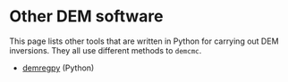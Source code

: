# Other DEM software
This page lists other tools that are written in Python for carrying out DEM inversions.
They all use different methods to ``demcmc``.

- [demregpy](https://github.com/alasdairwilson/demregpy) (Python)

